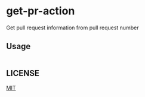 # get-pr-action

Get pull request information from pull request number

## Usage

```yaml

```

## LICENSE

[MIT](LICENSE)
